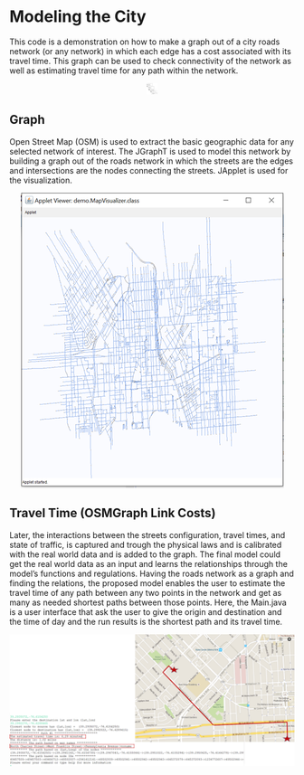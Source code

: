 # Modeling the City 
This code is a demonstration on how to make a graph out of a city roads network (or any network) in which each edge has a cost associated with its travel time. This graph can be used to check connectivity of the network as well as estimating travel time for any path within the network.  
<div style="text-align:center"><img src ="OSMImages/conceptual framework.png" width="20" height="20" /></div>

## Graph
Open Street Map (OSM) is used to extract the basic geographic data for any selected network of interest.
The JGraphT is used to model this network by building a graph out of the roads network in which the streets are the edges and intersections are the nodes connecting the streets. JApplet is used for the visualization.
<div style="text-align:center"><img src ="OSMImages/GraphVisualization.png" /></div>

## Travel Time (OSMGraph Link Costs)
Later, the interactions between the streets configuration, travel times, and state of traffic, is captured and trough the physical laws and is calibrated with the real world data and is added to the graph. The final model could get the real world data as an input and learns the relationships through the model’s functions and regulations.
Having the roads network as a graph and finding the relations, the proposed model enables the user to estimate the travel time of any path between any two points in the network and get as many as needed shortest paths between those points. 
Here, the Main.java is a user interface that ask the user to give the origin and destination and the time of day and the run results is the shortest path and its travel time.
<div style="text-align:center"><img src ="OSMImages/shortest path.png" /></div>


